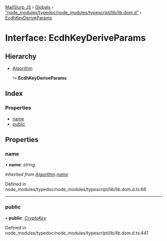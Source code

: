 [MailSlurp JS](../README.md) › [Globals](../globals.md) › ["node_modules/typedoc/node_modules/typescript/lib/lib.dom.d"](../modules/_node_modules_typedoc_node_modules_typescript_lib_lib_dom_d_.md) › [EcdhKeyDeriveParams](_node_modules_typedoc_node_modules_typescript_lib_lib_dom_d_.ecdhkeyderiveparams.md)

# Interface: EcdhKeyDeriveParams

## Hierarchy

* [Algorithm](_node_modules_typedoc_node_modules_typescript_lib_lib_dom_d_.algorithm.md)

  ↳ **EcdhKeyDeriveParams**

## Index

### Properties

* [name](_node_modules_typedoc_node_modules_typescript_lib_lib_dom_d_.ecdhkeyderiveparams.md#name)
* [public](_node_modules_typedoc_node_modules_typescript_lib_lib_dom_d_.ecdhkeyderiveparams.md#public)

## Properties

###  name

• **name**: *string*

*Inherited from [Algorithm](_node_modules_typedoc_node_modules_typescript_lib_lib_dom_d_.algorithm.md).[name](_node_modules_typedoc_node_modules_typescript_lib_lib_dom_d_.algorithm.md#name)*

Defined in node_modules/typedoc/node_modules/typescript/lib/lib.dom.d.ts:66

___

###  public

• **public**: *[CryptoKey](_node_modules_typedoc_node_modules_typescript_lib_lib_dom_d_.cryptokey.md)*

Defined in node_modules/typedoc/node_modules/typescript/lib/lib.dom.d.ts:441
